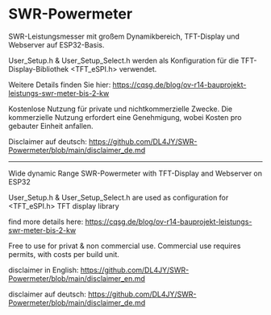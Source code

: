 # SWR-Powermeter
SWR-Leistungsmesser mit großem Dynamikbereich, TFT-Display und Webserver auf ESP32-Basis.

User_Setup.h & User_Setup_Select.h werden als Konfiguration für die TFT-Display-Bibliothek <TFT_eSPI.h> verwendet.

Weitere Details finden Sie hier: https://cqsg.de/blog/ov-r14-bauprojekt-leistungs-swr-meter-bis-2-kw

Kostenlose Nutzung für private und nichtkommerzielle Zwecke. Die kommerzielle Nutzung erfordert eine Genehmigung, wobei Kosten pro gebauter Einheit anfallen.

Disclaimer auf deutsch: https://github.com/DL4JY/SWR-Powermeter/blob/main/disclaimer_de.md

-----------------------------------------------------------------------------------------


Wide dynamic Range SWR-Powermeter with TFT-Display and Webserver on ESP32

User_Setup.h & User_Setup_Select.h are used as configuration for <TFT_eSPI.h> TFT display library

find more details here:  https://cqsg.de/blog/ov-r14-bauprojekt-leistungs-swr-meter-bis-2-kw

Free to use for privat & non commercial use. Commercial use requires permits, with costs per build unit.

disclaimer in English: https://github.com/DL4JY/SWR-Powermeter/blob/main/disclaimer_en.md

disclaimer auf deutsch: https://github.com/DL4JY/SWR-Powermeter/blob/main/disclaimer_de.md
